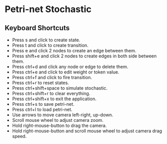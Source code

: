 # Petri-net Stochastic
## Keyboard Shortcuts
- Press s and click to create state.
- Press t and click to create transition.
- Press e and click 2 nodes to create an edge between them.
- Press shift+e and click 2 nodes to create edges in both side between them.
- Press ctrl+d and click any node or edge to delete them.
- Press ctrl+e and click to edit weight or token value.
- Press ctrl+f and click to fire transition.
- Press ctrl+r to reset states.
- Press ctrl+shift+space to simulate stochastic.
- Press ctrl+shift+r to clear everything.
- Press ctrl+shift+x to exit the application.
- Press ctrl+s to save petri-net.
- Press ctrl+l to load petri-net.
- Use arrows to move camera left-right, up-down.
- Scroll mouse wheel to adjust camera zoom.
- Hold right-mouse-button to drag the camera.
- Hold right-mouse-button and scroll mouse wheel to adjust camera drag speed.